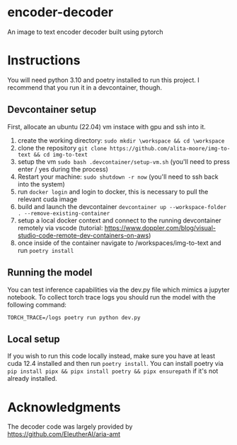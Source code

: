 # encoder-decoder

An image to text encoder decoder built using pytorch

# Instructions

You will need python 3.10 and poetry installed to run this project. I recommend that you run it in a devcontainer, though. 

## Devcontainer setup
First, allocate an ubuntu (22.04) vm instace with gpu and ssh into it.

1. create the working directory: `sudo mkdir \workspace && cd \workspace`
2. clone the repository `git clone https://github.com/alita-moore/img-to-text && cd img-to-text`
3. setup the vm `sudo bash .devcontainer/setup-vm.sh` (you'll need to press enter / yes during the process)
4. Restart your machine: `sudo shutdown -r now` (you'll need to ssh back into the system)
5. run `docker login` and login to docker, this is necessary to pull the relevant cuda image
6. build and launch the devcontainer `devcontainer up --workspace-folder . --remove-existing-container`
7. setup a local docker context and connect to the running devcontainer remotely via vscode (tutorial: https://www.doppler.com/blog/visual-studio-code-remote-dev-containers-on-aws)
8. once inside of the container navigate to /workspaces/img-to-text and run `poetry install`

## Running the model

You can test inference capabilities via the dev.py file which mimics a jupyter notebook. To collect torch trace logs you should run the model with the following command:

`TORCH_TRACE=/logs poetry run python dev.py`

## Local setup

If you wish to run this code locally instead, make sure you have at least cuda 12.4 installed and then run `poetry install`. You can install poetry via `pip install pipx && pipx install poetry && pipx ensurepath` if it's not already installed.

# Acknowledgments

The decoder code was largely provided by https://github.com/EleutherAI/aria-amt
